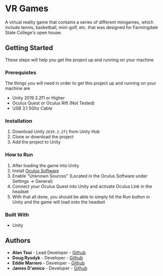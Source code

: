 # VR Games

A virtual reality game that contains a series of different minigames, which include tennis, basketball, mini-golf, etc. that was designed for Farmingdale State College's open house.

## Getting Started
These steps will help you get the project up and running on your machine

### Prerequistes

The things you will need in order to get this project up and running on your machine are

- Unity 2019.3.2f1 or Higher
- Oculus Quest or Oculus Rift (Not Tested)
- USB 3.1 5Ghz Cable

### Installation
1) Download Unity `2019.3.2f1` from Unity Hub
2) Clone or download the project
3) Add the project to Unity

### How to Run
1) After loading the game into Unity
2) Install [Oculus Software](https://www.oculus.com/setup/)
3) Enable "Unknown Sources" (Located in the Oculus Software under Settings -> General)
4) Connect your Oculus Quest into Unity and activate Oculus Link in the headset
5) With that all done, you should be able to simply hit the Run button in Unity and the game will load onto the headset

### Built With
- Unity

## Authors
- **Alan Tsui** - Lead Developer - [Github](https://www.github.com/Kingal1337)
- **Doug Rysdyk** - Developer - [Github](https://github.com/DouglasRysdyk)
- **Eddie Marrero** - Developer - [Github](https://github.com/eddmarre)
- **James D'amico** - Developer - [Github](https://github.com/JamesDamico)
